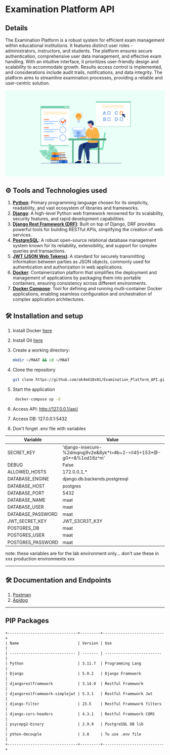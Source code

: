 # Examination Platform API

## Details

The Examination Platform is a robust system for efficient exam management within educational institutions. It features distinct user roles - administrators, instructors, and students. The platform ensures secure authentication, comprehensive user data management, and effective exam handling. With an intuitive interface, it prioritizes user-friendly design and scalability to accommodate growth. Results access control is implemented, and considerations include audit trails, notifications, and data integrity. The platform aims to streamline examination processes, providing a reliable and user-centric solution.

<div align="center">
   <img src="./assets/images/cover.jpg">
</div>

## ⚙ Tools and Technologies used

1. **[Python](https://www.python.org/)**: Primary programming language chosen for its simplicity, readability, and vast ecosystem of libraries and frameworks.
2. **[Django](https://www.djangoproject.com/)**: A high-level Python web framework renowned for its scalability, security features, and rapid development capabilities.
3. **[Django Rest Framework (DRF)](https://www.django-rest-framework.org/)**: Built on top of Django, DRF provides powerful tools for building RESTful APIs, simplifying the creation of web services.
4. **[PostgreSQL](https://www.postgresql.org/)**: A robust open-source relational database management system known for its reliability, extensibility, and support for complex queries and transactions.
5. **[JWT (JSON Web Tokens)](https://django-rest-framework-simplejwt.readthedocs.io/en/latest/)**: A standard for securely transmitting information between parties as JSON objects, commonly used for authentication and authorization in web applications.
6. **[Docker](https://www.docker.com/)**: Containerization platform that simplifies the deployment and management of applications by packaging them into portable containers, ensuring consistency across different environments.
7. **[Docker Compose](https://docs.docker.com/compose/)**: Tool for defining and running multi-container Docker applications, enabling seamless configuration and orchestration of complex application architectures.

## 🛠 Installation and setup

1. Install Docker [here](https://www.docker.com/get-started/)
2. Install Git [here](https://git-scm.com/downloads)
3. Create a working directory:

   ```bash
   mkdir ~/MAAT && cd ~/MAAT
   ```

4. Clone the repository

   ```bash
   git clone https://github.com/ak4m410x01/Examination_Platform_API.git .
   ```

5. Start the application

   ```bash
    docker-compose up -d
   ```

6. Access API: http://127.0.0.1/api/

7. Access DB: 127.0.0.1:5432

8. Don't forget .env file with variables

| Variable          | Value                                                                 |
| ----------------- | --------------------------------------------------------------------- |
| SECRET_KEY        | 'django-insecure-%2dmqnqj9v2e&8yk\*t=#b+2-=i!45+153*@-g0*=&%1od16z^m' |
| DEBUG             | False                                                                 |
| ALLOWED_HOSTS     | 172.0.0.1,\*                                                          |
| DATABASE_ENGINE   | django.db.backends.postgresql                                         |
| DATABASE_HOST     | postgres                                                                    |
| DATABASE_PORT     | 5432                                                                  |
| DATABASE_NAME     | maat                                                                  |
| DATABASE_USER     | maat                                                                  |
| DATABASE_PASSWORD | maat                                                                  |
| JWT_SECRET_KEY    | JWT_S3CR3T_K3Y                                                        |
| POSTGRES_DB       | maat                                                                  |
| POSTGRES_USER     | maat                                                                  |
| POSTGRES_PASSWORD | maat                                                                  |

note:
these variables are for the lab environment only... don't use these in xxx production environments xxx

---

## 🛠 Documentation and Endpoints

1. [Postman](https://documenter.getpostman.com/view/27192844/2sA2xnxA2s)
2. [Apidog](https://wwulj09fuf.apidog.io)

---

## PIP Packages

    +-------------------------------+---------+---------------------------+
    | Name                          | Version | Use                       |
    | ----------------------------- | ------- | ------------------------- |
    | Python                        | 3.11.7  | Programming Lang          |
    | Django                        | 5.0.2   | Django Framework          |
    | djangorestframework           | 3.14.0  | Restful Framework         |
    | djangorestframework-simplejwt | 5.3.1   | Restful Framework Jwt     |
    | django-filter                 | 23.5    | Restful Framework filters |
    | django-cors-headers           | 4.3.1   | Restful Framework CORS    |
    | psycopg2-binary               | 2.9.9   | PostgreSQL DB lib         |
    | pthon-decouple                | 3.8     | To use .env file          |
    +-------------------------------+---------+---------------------------+
